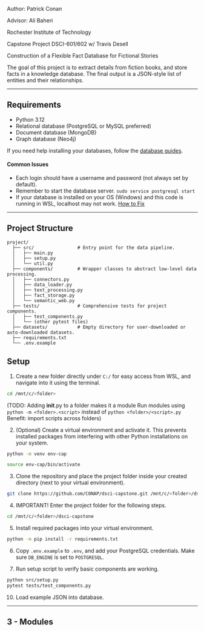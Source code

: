 
Author: Patrick Conan

Advisor: Ali Baheri

Rochester Institute of Technology

Capstone Project DSCI-601/602 w/ Travis Desell

Construction of a Flexible Fact Database for Fictional Stories

The goal of this project is to extract details from fiction books, and store facts in a knowledge database. The final output is a JSON-style list of entities and their relationships.

---

## Requirements

- Python 3.12
- Relational database (PostgreSQL or MySQL preferred)
- Document database (MongoDB)
- Graph database (Neo4j)

If you need help installing your databases, follow the [database guides](docs/database_instructions.md).

#### Common Issues
- Each login should have a username and password (not always set by default).
- Remember to start the database server. `sudo service postgresql start`
- If your database is installed on your OS (Windows) and this code is running in WSL, localhost may not work. [How to Fix](docs/database_instructions.md)

---

## Project Structure
```
project/
  ├── src/                # Entry point for the data pipeline.
  │   ├── main.py
  │   ├── setup.py
  │   └── util.py
  ├── components/         # Wrapper classes to abstract low-level data processing.
  │   ├── connectors.py
  │   ├── data_loader.py
  │   ├── text_processing.py
  │   ├── fact_storage.py
  │   └── semantic_web.py
  ├── tests/              # Comprehensive tests for project components.
  │   ├── test_components.py
  │   └── (other pytest files)
  ├── datasets/           # Empty directory for user-downloaded or auto-downloaded datasets.
  ├── requirements.txt
  └── .env.example
```

## Setup

1. Create a new folder directly under `C:/` for easy access from WSL, and navigate into it using the terminal.
```bash
cd /mnt/c/<folder>
```

(TODO: Adding __init__.py to a folder makes it a module    Run modules using `python -m <folder>.<script>` instead of `python <folder>/<script>.py`    Benefit: import scripts across folders)

2. (Optional) Create a virtual environment and activate it. This prevents installed packages from interfering with other Python installations on your system.
```bash
python -m venv env-cap
```
```bash
source env-cap/bin/activate
```

3. Clone the repository and place the project folder inside your created directory (next to your virtual environment).
```bash
git clone https://github.com/C0NAP/dsci-capstone.git /mnt/c/<folder>/dsci-capstone
```

4. IMPORTANT! Enter the project folder for the following steps.
```bash
cd /mnt/c/<folder>/dsci-capstone
```

5. Install required packages into your virtual environment.
```bash
python -m pip install -r requirements.txt
```

6. Copy `.env.example` to `.env`, and add your PostgreSQL credentials. Make sure `DB_ENGINE` is set to `POSTGRESQL`.

7. Run setup script to verify basic components are working.
```bash
python src/setup.py
pytest tests/test_components.py
```

10. Load example JSON into database.

---

## 3 - Modules
